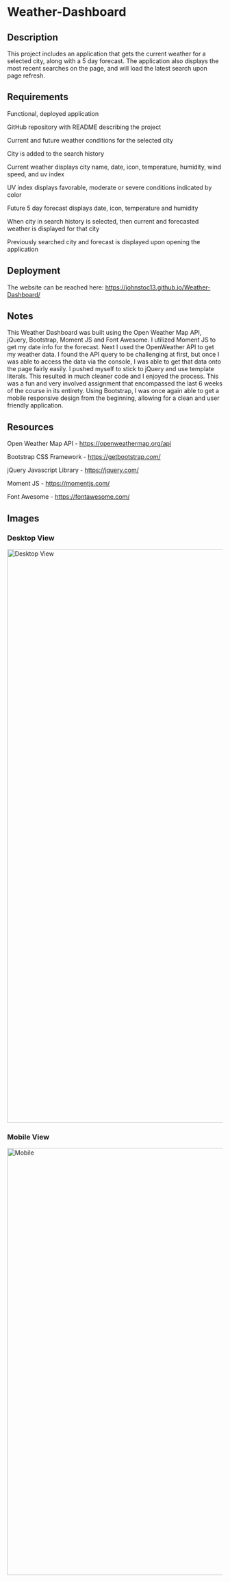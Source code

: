 # Weather-Dashboard

## Description

This project includes an application that gets the current weather for a selected city, along with a 5 day forecast. The application also displays the most recent searches on the page, and will load the latest search upon page refresh.

## Requirements

Functional, deployed application

GitHub repository with README describing the project

Current and future weather conditions for the selected city

City is added to the search history

Current weather displays city name, date, icon, temperature, humidity, wind speed, and uv index

UV index displays favorable, moderate or severe conditions indicated by color

Future 5 day forecast displays date, icon, temperature and humidity

When city in search history is selected, then current and forecasted weather is displayed for that city

Previously searched city and forecast is displayed upon opening the application

## Deployment

The website can be reached here:  https://johnstoc13.github.io/Weather-Dashboard/

## Notes

This Weather Dashboard was built using the Open Weather Map API, jQuery, Bootstrap, Moment JS and Font Awesome. I utilized Moment JS to get my date info for the forecast. Next I used the OpenWeather API to get my weather data. I found the API query to be challenging at first, but once I was able to access the data via the console, I was able to get that data onto the page fairly easily. I pushed myself to stick to jQuery and use template literals. This resulted in much cleaner code and I enjoyed the process. This was a fun and very involved assignment that encompassed the last 6 weeks of the course in its entirety. Using Bootstrap, I was once again able to get a mobile responsive design from the beginning, allowing for a clean and user friendly application.

## Resources
Open Weather Map API - https://openweathermap.org/api

Bootstrap CSS Framework - https://getbootstrap.com/

jQuery Javascript Library - https://jquery.com/

Moment JS - https://momentjs.com/

Font Awesome - https://fontawesome.com/

## Images

### Desktop View
<img width="1338" alt="Desktop View" src="https://user-images.githubusercontent.com/66090689/89131750-2e6d5700-d4dd-11ea-9298-5775e5c1c5fa.png">

### Mobile View
<img width="996" alt="Mobile" src="https://user-images.githubusercontent.com/66090689/89134730-6c767500-d4f5-11ea-879c-57e74c3a9fde.png">
